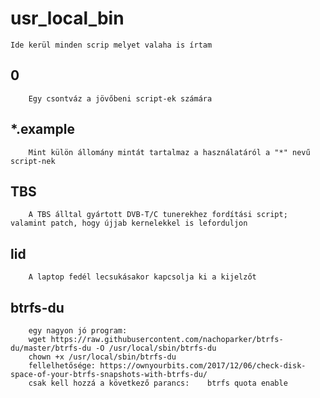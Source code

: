 # usr_local_bin

    Ide kerül minden scrip melyet valaha is írtam

##	0
	    Egy csontváz a jövőbeni script-ek számára

##	*.example
	    Mint külön állomány mintát tartalmaz a használatáról a "*" nevű script-nek

##	TBS
	    A TBS álltal gyártott DVB-T/C tunerekhez fordítási script; valamint patch, hogy újjab kernelekkel is leforduljon

##	lid
	    A laptop fedél lecsukásakor kapcsolja ki a kijelzőt




##	btrfs-du
	    egy nagyon jó program:
		wget https://raw.githubusercontent.com/nachoparker/btrfs-du/master/btrfs-du -O /usr/local/sbin/btrfs-du
		chown +x /usr/local/sbin/btrfs-du
		fellelhetősége: https://ownyourbits.com/2017/12/06/check-disk-space-of-your-btrfs-snapshots-with-btrfs-du/
		csak kell hozzá a következő parancs:	btrfs quota enable
